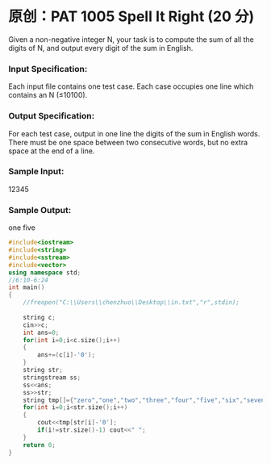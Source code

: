 # 原创：PAT 1005 Spell It Right (20 分)

Given a non-negative integer N, your task is to compute the sum of all the digits of N, and output every digit of the sum in English.

### Input Specification:

Each input file contains one test case. Each case occupies one line which contains an N (≤10​100​​).

### Output Specification:

For each test case, output in one line the digits of the sum in English words. There must be one space between two consecutive words, but no extra space at the end of a line.

### Sample Input:
12345

### Sample Output:
one five
 
```c++
#include<iostream>
#include<string>
#include<sstream>
#include<vector>
using namespace std;
//6:10-6:24
int main()
{
	//freopen("C:\\Users\\chenzhuo\\Desktop\\in.txt","r",stdin);
	
	string c;
	cin>>c;
	int ans=0;
	for(int i=0;i<c.size();i++)
	{
		ans+=(c[i]-'0');
	}
	string str;
	stringstream ss;
	ss<<ans;
	ss>>str;
	string tmp[]={"zero","one","two","three","four","five","six","seven","eight","nine","ten"};
	for(int i=0;i<str.size();i++)
	{
		cout<<tmp[str[i]-'0'];
		if(i!=str.size()-1) cout<<" ";
	}
	return 0;
}
```
